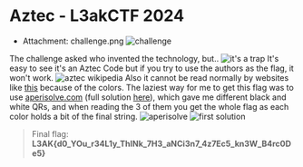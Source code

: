 # Aztec - L3akCTF 2024
- Attachment: challenge.png 
![challenge](/media/challenge.png)


The challenge asked who invented the technology, but.. ![it's a trap](/media/itsatrap.gif)
It's easy to see it's an Aztec Code but if you try to use the authors as the flag, it won't work.
![aztec wikipedia](/media/aztec-wiki.png)
Also it cannot be read normally by websites like [this](https://www.dynamsoft.com/barcode-reader/barcode-types/aztec-code/) because of the colors.
The laziest way for me to get this flag was to use [aperisolve.com](https://www.aperisolve.com/) (full solution [here](https://www.aperisolve.com/be8790d43bc1abd455367ef8397ade88)), which gave me different black and white QRs, and when reading the 3 of them you get the whole flag as each color holds a bit of the final string.
![aperisolve](/media/aztec-aperisolve.png)
![first solution](/media/aztec-sol1.png)

> Final flag: **L3AK{d0_YOu_r34L1y_ThINk_7H3_aNCi3n7_4z7Ec5_kn3W_B4rc0De5}**

